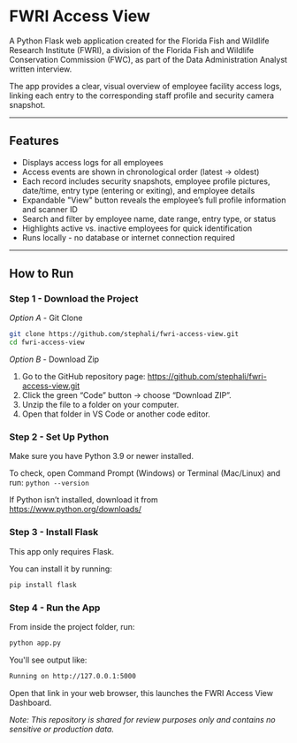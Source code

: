 # FWRI Access View

A Python Flask web application created for the Florida Fish and Wildlife Research Institute (FWRI), a division of the Florida Fish and Wildlife Conservation Commission (FWC), as part of the Data Administration Analyst written interview.  

The app provides a clear, visual overview of employee facility access logs, linking each entry to the corresponding staff profile and security camera snapshot.

---

## Features
- Displays access logs for all employees  
- Access events are shown in chronological order (latest → oldest)  
- Each record includes security snapshots, employee profile pictures, date/time, entry type (entering or exiting), and employee details  
- Expandable "View" button reveals the employee’s full profile information and scanner ID  
- Search and filter by employee name, date range, entry type, or status  
- Highlights active vs. inactive employees for quick identification  
- Runs locally - no database or internet connection required  


---

## How to Run

### Step 1 - Download the Project
*Option A* - Git Clone
```bash
git clone https://github.com/stephali/fwri-access-view.git
cd fwri-access-view
```
*Option B* - Download Zip 
1. Go to the GitHub repository page: https://github.com/stephali/fwri-access-view.git
2. Click the green “Code” button → choose “Download ZIP”.
3. Unzip the file to a folder on your computer.
4. Open that folder in VS Code or another code editor.

### Step 2 - Set Up Python
Make sure you have Python 3.9 or newer installed.

To check, open Command Prompt (Windows) or Terminal (Mac/Linux) and run:
  ``python --version``
  
If Python isn’t installed, download it from https://www.python.org/downloads/   

### Step 3 -  Install Flask
This app only requires Flask.  

You can install it by running:
```bash
pip install flask
```
### Step 4 -  Run the App
From inside the project folder, run:
```bash
python app.py
```
You'll see output like:
```bash
Running on http://127.0.0.1:5000
```
Open that link in your web browser, this launches the FWRI Access View Dashboard.


*Note: This repository is shared for review purposes only and contains no sensitive or production data.*
